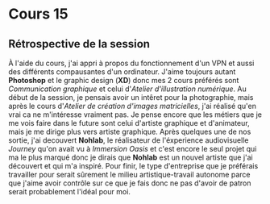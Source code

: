 # Cours 15
## Rétrospective de la session

À l'aide du cours, j'ai appri à propos du fonctionnement d'un VPN et aussi des différents compausantes d'un ordinateur. J'aime toujours autant __Photoshop__ et le graphic design (__XD__) donc mes 2 cours préférés sont _Communication graphique_ et celui d'_Atelier d'illustration numérique_. Au début de la session, je pensais avoir un intêret pour la photographie, mais après le cours d'_Atelier de création d'images matricielles_, j'ai réalisé qu'en vrai ca ne m'intéresse vraiment pas. Je pense encore que les métiers que je me vois faire dans le future sont celui d'artiste graphique et d'animateur, mais je me dirige plus vers artiste graphique. Après quelques une de nos sortie, j'ai decouvert __Nohlab__, le réalisateur de l'éxperience audiovisuelle _Journey_ qu'on avait vu à _Immersion Oasis_ et c'est encore le seul projet qui ma le plus marqué donc je dirais que __Nohlab__ est un nouvel artiste que j'ai découvert et qui m'a inspiré. Pour finir, le type d'entreprise que je préférais travailler pour serait sûrement le milieu artistique-travail autonome parce que j'aime avoir contrôle sur ce que je fais donc ne pas d'avoir de patron serait probablement l'idéal pour moi.
